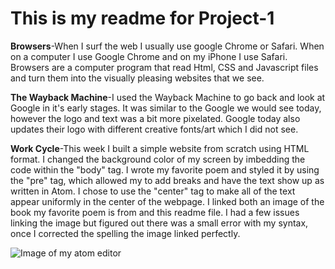 # This is my readme for Project-1

**Browsers**-When I surf the web I usually use google Chrome or Safari. When on a computer I use Google Chrome and on my iPhone I use Safari.
Browsers are a computer program that read Html, CSS and Javascript files and turn them into the visually pleasing websites that we see.

**The Wayback Machine**-I used the Wayback Machine to go back and look at Google in
it's early stages. It was similar to the Google we would see today, however the logo
and text was a bit more pixelated. Google today also updates their logo with different creative fonts/art which I did not see.

**Work Cycle**-This week I built a simple website from scratch using HTML format. I changed the background color of my screen by imbedding the code within
 the "body" tag. I wrote my favorite poem and styled it by using the "pre" tag, which allowed my to add
breaks and have the text show up as written in Atom. I chose to use the "center" tag to make all of the text appear uniformly in the center of the webpage.
I linked both an image of the book my favorite poem is from and this readme file. I had a few issues linking the image but figured out there was a small error with my syntax, once
I corrected the spelling the image linked perfectly.





![Image of my atom editor](./web-dev-hw/Project-1/root/images/screenshot.PNG)
